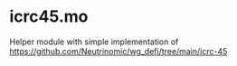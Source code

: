 # icrc45.mo

Helper module with simple implementation of https://github.com/Neutrinomic/wg_defi/tree/main/icrc-45